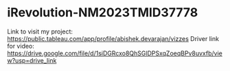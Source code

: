 # iRevolution-NM2023TMID37778
Link to visit my project: https://public.tableau.com/app/profile/abishek.devarajan/vizzes
Driver link for video: https://drive.google.com/file/d/1siDGRcxo8QhSGlDPSxqZoeqBPv8uvxfb/view?usp=drive_link

